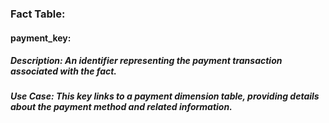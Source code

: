 ### Fact Table:

#### **payment_key:** 
##### Description: An identifier representing the payment transaction associated with the fact.
##### Use Case: This key links to a payment dimension table, providing details about the payment method and related information.
